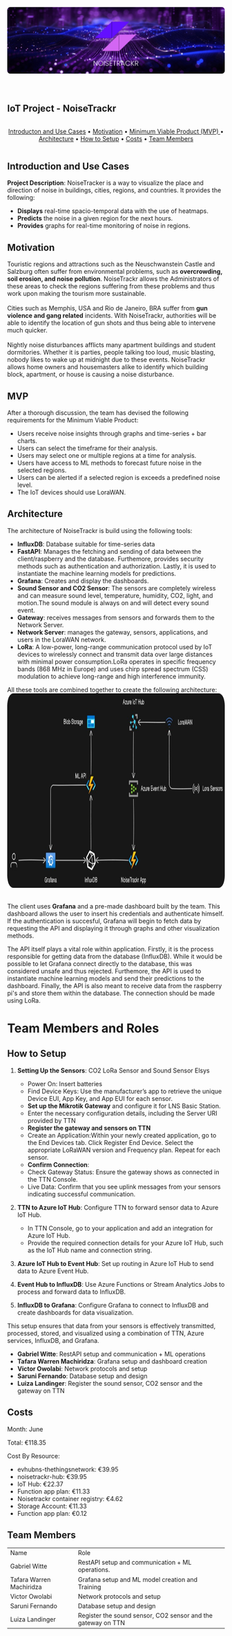<div style="display: flex;" align="center">
  <img src="static/Screenshot_20.png" alt="Main Poster">
</div>
<h1></h1>
<div style="display: flex;" align="center">
  <h2>IoT Project - NoiseTrackr</h2>
</div>
<div style="display: flex;" align="center">
<p align="center">
  <a href="#introduction-and-use-cases">Introducton and Use Cases</a> •
  <a href="#motivation">Motivation</a> •
  <a href="#mvp">Minimum Viable Product (MVP) </a> •
  <a href="#architecture">Architecture</a> •
  <a href="#how-to-setup">How to Setup</a> •
  <a href="#costs">Costs</a> •  
  <a href="#team-members">Team Members</a>
</p>
</div>

## Introduction and Use Cases
<b>Project Description</b>: NoiseTracker is a way to visualize the place and direction of noise in buildings, cities, regions, and countries. It provides the following:
<br>
<ul>
    <li><b>Displays</b> real-time spacio-temporal data with the use of heatmaps.</li>
    <li><b>Predicts</b> the noise in a given region for the next hours.</li>
    <li><b>Provides</b> graphs for real-time monitoring of noise in regions.</li>
</ul>

## Motivation
Touristic regions and attractions such as the Neuschwanstein Castle and Salzburg often suffer from environmental problems, such as <b>overcrowding, soil erosion, and noise pollution</b>. NoiseTrackr allows the Administrators of these areas to check the regions suffering from these problems and thus work upon making the tourism more sustainable.
<br>
<br>
Cities such as Memphis, USA and Rio de Janeiro, BRA suffer from <b>gun violence and gang related</b> incidents. With NoiseTrackr, authorities will be able to identify the location of gun shots and thus being able to intervene much quicker.
<br>
<br>
Nightly noise disturbances afflicts many apartment buildings and student dormitories. Whether it is parties, people talking too loud, music blasting, nobody likes to wake up at midnight due to these events. NoiseTrackr allows home owners and housemasters alike to identify which building block, apartment, or house is causing a noise disturbance.

## MVP
After a thorough discussion, the team has devised the following requirements for the Minimum Viable Product:
<ul>
  <li>Users receive noise insights through graphs and time-series + bar charts.</li>
  <li>Users can select the timeframe for their analysis.</li>
  <li>Users may select one or multiple regions at a time for analysis.</li>
  <li>Users have access to ML methods to forecast future noise in the selected regions.</li>
  <li>Users can be alerted if a selected region is exceeds a predefined noise level.</li>
  <li>The IoT devices should use LoraWAN.</li>
</ul>

## Architecture
The architecture of NoiseTrackr is build using the following tools:
<ul>
    <li><b>InfluxDB</b>: Database suitable for time-series data</li>
    <li><b>FastAPI</b>: Manages the fetching and sending of data between the client/raspberry and the database. Furthemore, provides security methods such as authentication and authorization. Lastly, it is used to instantiate the machine learning models for predictions.</li>
    <li><b>Grafana</b>: Creates and display the dashboards.</li>
    <li><b>Sound Sensor and CO2 Sensor</b>: The sensors are completely wireless and can measure sound level, temperature, humidity, CO2, light, and motion.The sound module is always on and will detect every sound event.</li>
    <li><b>Gateway</b>: receives messages from sensors and forwards them to the Network Server.</li>
    <li><b>Network Server</b>: manages the gateway, sensors, applications, and users in the LoraWAN network. </li> 
    <li><b>LoRa</b>: A low-power, long-range communication protocol used by IoT devices to wirelessly connect and transmit data over large distances with minimal power consumption.LoRa operates in specific frequency bands (868 MHz in Europe) and uses chirp spread spectrum (CSS) modulation to achieve long-range and high interference immunity. </li>
</ul>
All these tools are combined together to create the following architecture:
<div align="center">
    <img width="800" height="450" src="./static/architecture.png">
</div>
<br>
<p>The client uses <b>Grafana</b> and a pre-made dashboard built by the team. This dashboard allows the user to insert his credentials and authenticate himself. If the authentication is succesful, Grafana will begin to fetch data by requesting the API and displaying it through graphs and other visualization methods.</p>
<p>The API itself plays a vital role within application. Firstly, it is the process responsible for getting data from the database (InfluxDB). While it would be possible to let Grafana connect directly to the database, this was considered unsafe and thus rejected. Furthemore, the API is used to instantiate machine learning models and send their predictions to the dashboard. Finally, the API is also meant to receive data from the raspberry pi's and store them within the database. The connection should be made using LoRa.</p>
<h1>Team Members and Roles</h1>

## How to Setup
1) **Setting Up the Sensors**: CO2 LoRa Sensor and Sound Sensor Elsys
   - Power On: Insert batteries </b>
   - Find Device Keys: Use the manufacturer’s app to retrieve the unique Device EUI, App Key, and App EUI for each sensor. </b>
   - **Set up the Mikrotik Gateway** and configure it for LNS Basic Station.
   - Enter the necessary configuration details, including the Server URI provided by TTN
   - **Register the gateway and sensors on TTN**
   - Create an Application:Within your newly created application, go to the End Devices tab. Click Register End Device. Select the appropriate LoRaWAN version and Frequency plan. Repeat for each sensor.
   - **Confirm Connection**:
   - Check Gateway Status: Ensure the gateway shows as connected in the TTN Console.
   - Live Data: Confirm that you see uplink messages from your sensors indicating successful communication.
2) **TTN to Azure IoT Hub**: Configure TTN to forward sensor data to Azure IoT Hub. 
   - In TTN Console, go to your application and add an integration for Azure IoT Hub. 
   - Provide the required connection details for your Azure IoT Hub, such as the IoT Hub name and connection string.   

3) **Azure IoT Hub to Event Hub**: Set up routing in Azure IoT Hub to send data to Azure Event Hub.
3) **Event Hub to InfluxDB**: Use Azure Functions or Stream Analytics Jobs to process and forward data to InfluxDB.
4) **InfluxDB to Grafana**: Configure Grafana to connect to InfluxDB and create dashboards for data visualization.

This setup ensures that data from your sensors is effectively transmitted, processed, stored, and visualized using a combination of TTN, Azure services, InfluxDB, and Grafana.
<ul>
    <li><b>Gabriel Witte</b>: RestAPI setup and communication + ML operations </li>
    <li><b>Tafara Warren Machiridza</b>: Grafana setup and dashboard creation</li>
    <li><b>Victor Owolabi</b>: Network protocols and setup</li>
    <li><b>Saruni Fernando</b>: Database setup and design</li>
    <li><b>Luiza Landinger</b>: Register the sound sensor, CO2 sensor and the gateway on TTN </li>
</ul>

## Costs
Month: June

Total: €118.35 

Cost By Resource: 
- evhubns-thethingsnetwork: €39.95
- noisetrackr-hub: €39.95
- IoT Hub: €22.37
- Function app plan: €11.33
- Noisetrackr container registry: €4.62
- Storage Account: €11.33
- Function app plan: €0.12

## Team Members

<table>
  <tr>
    <td>Name</td>
    <td>Role</td>
  </tr>
  <tr>
    <td>Gabriel Witte</td>
    <td>RestAPI setup and communication + ML operations.</td>
  </tr>
  <tr>
    <td>Tafara Warren Machiridza</td>
    <td>Grafana setup and ML model creation and Training</td>
  </tr>
  <tr>
    <td>Victor Owolabi</td>
    <td>Network protocols and setup</td>
  </tr>
  <tr>
    <td>Saruni Fernando</td>
    <td>Database setup and design</td>
  </tr>
  <tr>
    <td>Luiza Landinger</td>
    <td>Register the sound sensor, CO2 sensor and the gateway on TTN</td>
  </tr>
</table>